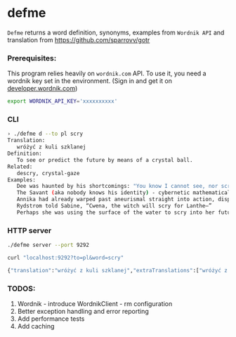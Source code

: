 # defme

`Defme` returns a word definition, synonyms, examples from `Wordnik API` and translation from https://github.com/sparrovv/gotr

### Prerequisites:

This program relies heavily on `wordnik.com` API. To use it, you need a wordnik key set in the environment.
(Sign in and get it on [developer.wordnik.com](http://developer.wordnik.com/))

```sh
export WORDNIK_API_KEY='xxxxxxxxxx'
```

### CLI

```sh
› ./defme d --to pl scry
Translation:
   wróżyć z kuli szklanej
Definition:
   To see or predict the future by means of a crystal ball.
Related:
   descry, crystal-gaze
Examples:
   Dee was haunted by his shortcomings: "You know I cannot see, nor scry" he lamented.
   The Savant (aka nobody knows his identity) - cybernetic mathematical supergenius who can scry into the futures of many possible timelines.
   Annika had already warped past aneurismal straight into action, dispatching search parties and hiring witches to scry.
   Rydstrom told Sabine, “Cwena, the witch will scry for Lanthe—”
   Perhaps she was using the surface of the water to scry into her future.
```

### HTTP server

```sh
./defme server --port 9292

curl "localhost:9292?to=pl&word=scry"

{"translation":"wróżyć z kuli szklanej","extraTranslations":["wróżyć z kuli szklanej"],"definitions":["To see or predict the future by means of a crystal ball."],"synonyms":["descry","crystal-gaze"],"examples":["   Dee was haunted by his shortcomings: \"You know I cannot see, nor scry\" he lamented.","   The Savant (aka nobody knows his identity) - cybernetic mathematical supergenius who can scry into the futures of many possible timelines.","   Annika had already warped past aneurismal straight into action, dispatching search parties and hiring witches to scry.","   Rydstrom told Sabine, “Cwena, the witch will scry for Lanthe—”","   Perhaps she was using the surface of the water to scry into her future."]}
```

### TODOS:

1. Wordnik - introduce WordnikClient - rm configuration
1. Better exception handling and error reporting
1. Add performance tests
1. Add caching

